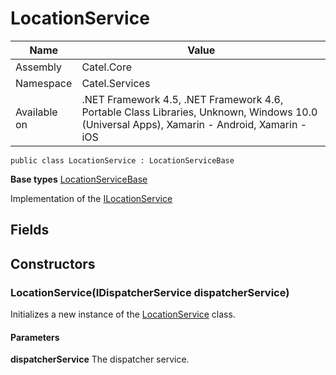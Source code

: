 

# LocationService

Name|Value
---|---
Assembly|Catel.Core
Namespace|Catel.Services
Available on|.NET Framework 4.5, .NET Framework 4.6, Portable Class Libraries, Unknown, Windows 10.0 (Universal Apps), Xamarin - Android, Xamarin - iOS

```
public class LocationService : LocationServiceBase
```

**Base types**
[LocationServiceBase](/Catel.Core\Catel\Services\LocationServiceBase.md)


Implementation of the [ILocationService](#)



## Fields

## Constructors

### LocationService(IDispatcherService dispatcherService)

Initializes a new instance of the [LocationService](#) class.

#### Parameters

**dispatcherService**
The dispatcher service.



